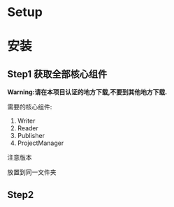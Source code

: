 # Setup
# 安装

## Step1 获取全部核心组件

<b>
Warning:请在本项目认证的地方下载,不要到其他地方下载.
</b>

需要的核心组件:
1. Writer
2. Reader
3. Publisher
4. ProjectManager 


注意版本

放置到同一文件夹

## Step2 